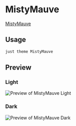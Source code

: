 # MistyMauve

[MistyMauve](https://github.com/RaveSplash)

## Usage

```bash
just theme MistyMauve
```

## Preview

### Light

![Preview of MistyMauve Light](preview-light.png)

### Dark

![Preview of MistyMauve Dark](preview-dark.png)
